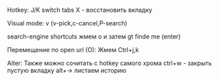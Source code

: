 Hotkey:
J/K switch tabs
X - восстановить вкладку

Visual mode: v (v-pick,c-cancel,P-search)

search-engine shortcuts
жмем o и затем gt finde me (enter)

Перемещение по open url (O):
Жмем Сtrl+j,k

Alter:
Также можно сочитать с hotkey самого хрома
ctrl+w - закрыть пустую вкладку
alt+-> листаем историю
